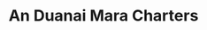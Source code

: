 ---
title: "An Duanai Mara Charters"
address: "Creevy Co-Op Society, Creevy, Ballyshannon, Co. Donegal"
tel: "+353 (0)87 275 9731"
county: "Donegal"
category: "Angling"
type: "Content"
lat: "54.526206970214844"
lng: "-8.229476928710938"
---